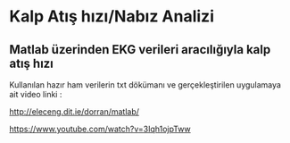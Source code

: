 # Kalp Atış hızı/Nabız Analizi

## Matlab üzerinden EKG verileri aracılığıyla kalp atış hızı 


Kullanılan hazır ham verilerin txt dökümanı ve gerçekleştirilen uygulamaya ait video linki :

http://eleceng.dit.ie/dorran/matlab/

https://www.youtube.com/watch?v=3Iqh1ojpTww

